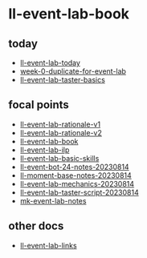 ll-event-lab-book
===

today
---

- [ll-event-lab-today](/QMgM6lVvS6O55J8zdkQLCA)
- [week-0-duplicate-for-event-lab](/NnIb3qijSL-kSMoZmglBTQ)
- [ll-event-lab-taster-basics](/EexbJboDRWykQVKX-vSn-Q)

focal points
---

- [ll-event-lab-rationale-v1](/AunryFEcRm6SG8qAbHAyIw)
- [ll-event-lab-rationale-v2](/jAXHsrujSViTBcTIOOlBUw)
- [ll-event-lab-book](/el_J665jQaSilY0ObISWag)
- [ll-event-lab-ilp](/n61EI_4bQRmTXjtXSAFYIw)
- [ll-event-lab-basic-skills](/LUhM1BCtRR2ctOGHsq_z5A)
- [ll-event-bot-24-notes-20230814](/UaajTC7-SROLyrrlu42smg)
- [ll-moment-base-notes-20230814](/yPHUXgUEQn6UJG3Bg9polA)
- [ll-event-lab-mechanics-20230814](/m1MzrcWLQ6WeNx9DRFAW6Q)
- [ll-event-lab-taster-script-20230814](/wUKItYnfSJGx0jA0r9uBPQ)
- [mk-event-lab-notes](/yhBGjXqYRMKDTYV8GpCP5w)

other docs
---

- [ll-event-lab-links](/OA2DLMyMQsOcLnRbJMy7GA)
